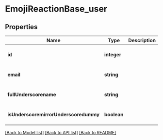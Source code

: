 # EmojiReactionBase_user

## Properties
Name | Type | Description | Notes
------------ | ------------- | ------------- | -------------
**id** | **integer** |  | [optional] [default to null]
**email** | **string** |  | [optional] [default to null]
**fullUnderscorename** | **string** |  | [optional] [default to null]
**isUnderscoremirrorUnderscoredummy** | **boolean** |  | [optional] [default to null]

[[Back to Model list]](../README.md#documentation-for-models) [[Back to API list]](../README.md#documentation-for-api-endpoints) [[Back to README]](../README.md)


